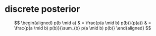 # discrete posterior

$$
\begin{aligned}
  p(b \mid a) & = \frac{p(a \mid b) p(b)}{p(a)}
              & = \frac{p(a \mid b) p(b)}{\sum_{b} p(a \mid b) p(b)}
\end{aligned}
$$
